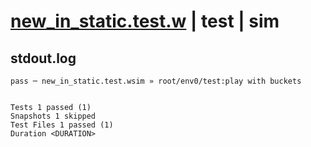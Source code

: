 # [new_in_static.test.w](../../../../../examples/tests/valid/new_in_static.test.w) | test | sim

## stdout.log
```log
pass ─ new_in_static.test.wsim » root/env0/test:play with buckets
 
 
Tests 1 passed (1)
Snapshots 1 skipped
Test Files 1 passed (1)
Duration <DURATION>
```

